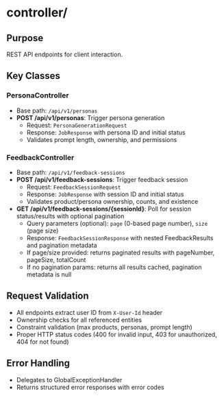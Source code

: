 # controller/

## Purpose
REST API endpoints for client interaction.

## Key Classes

### PersonaController
- Base path: `/api/v1/personas`
- **POST /api/v1/personas**: Trigger persona generation
  - Request: `PersonaGenerationRequest`
  - Response: `JobResponse` with persona ID and initial status
  - Validates prompt length, ownership, and permissions

### FeedbackController
- Base path: `/api/v1/feedback-sessions`
- **POST /api/v1/feedback-sessions**: Trigger feedback session
  - Request: `FeedbackSessionRequest`
  - Response: `JobResponse` with session ID and initial status
  - Validates product/persona ownership, counts, and existence
- **GET /api/v1/feedback-sessions/{sessionId}**: Poll for session status/results with optional pagination
  - Query parameters (optional): `page` (0-based page number), `size` (page size)
  - Response: `FeedbackSessionResponse` with nested FeedbackResults and pagination metadata
  - If page/size provided: returns paginated results with pageNumber, pageSize, totalCount
  - If no pagination params: returns all results cached, pagination metadata is null

## Request Validation
- All endpoints extract user ID from `X-User-Id` header
- Ownership checks for all referenced entities
- Constraint validation (max products, personas, prompt length)
- Proper HTTP status codes (400 for invalid input, 403 for unauthorized, 404 for not found)

## Error Handling
- Delegates to GlobalExceptionHandler
- Returns structured error responses with error codes
